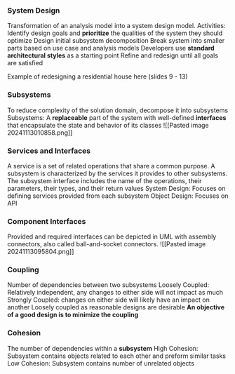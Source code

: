 ### System Design
Transformation of an analysis model into a system design model.
Activities:
	Identify design goals and **prioritize** the qualities of the system they should optimize
	Design initial subsystem decomposition
		Break system into smaller parts based on use case and analysis models
		Developers use **standard architectural styles** as a starting point
	Refine and redesign until all goals are satisfied

Example of redesigning a residential house here (slides 9 - 13)
### Subsystems
To reduce complexity of the solution domain, decompose it into subsystems
Subsystems: A **replaceable** part of the system with well-defined **interfaces** that encapsulate the state and behavior of its classes
![[Pasted image 20241113010858.png]]

### Services and Interfaces
A service is a set of related operations that share a common purpose.
A subsystem is characterized by the services it provides to other subsystems.
The subsystem interface includes the name of the operations, their parameters, their types, and their return values
System Design: Focuses on defining services provided from each subsystem
Object Design: Focuses on API

### Component Interfaces
Provided and required interfaces can be depicted in UML with assembly connectors, also called ball-and-socket connectors.
![[Pasted image 20241113095804.png]]

### Coupling
Number of dependencies between two subsystems
Loosely Coupled: Relatively independent, any changes to either side will not impact as much
Strongly Coupled: changes on either side will likely have an impact on another
Loosely coupled as reasonable designs are desirable 
**An objective of a good design is to minimize the coupling**

### Cohesion
The number of dependencies within a **subsystem**
High Cohesion: Subsystem contains objects related to each other and preform similar tasks
Low Cohesion: Subsystem contains number of unrelated objects